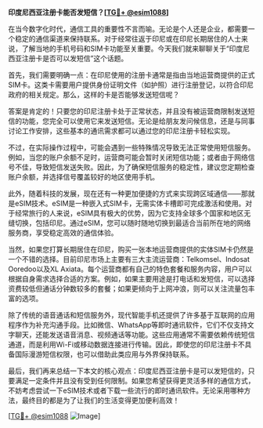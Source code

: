 **印度尼西亚注册卡能否发短信？[[TG💪+ @esim1088](https://t.me/s/esim1088)]**

在当今数字化时代，通信工具的重要性不言而喻。无论是个人还是企业，都需要一个稳定的通信渠道来保持联系。对于经常往返于印尼或在印尼长期居住的人士来说，了解当地的手机号码和SIM卡功能至关重要。今天我们就来聊聊关于“印度尼西亚注册卡是否可以发短信”这个话题。

首先，我们需要明确一点：在印尼使用的注册卡通常是指由当地运营商提供的正式SIM卡。这类卡需要用户提供身份证明文件（如护照）进行注册登记，以符合印尼政府的相关规定。那么，这样的卡是否能够发送短信呢？

答案是肯定的！只要您的印尼注册卡处于正常状态，并且没有被运营商限制发送短信的功能，您完全可以使用它来发送短信。无论是给朋友发问候信息，还是与同事讨论工作安排，这些基本的通讯需求都可以通过您的印尼注册卡轻松实现。

不过，在实际操作过程中，可能会遇到一些特殊情况导致无法正常使用短信服务。例如，当您的账户余额不足时，运营商可能会暂时关闭短信功能；或者由于网络信号不佳，导致短信发送失败。因此，为了确保短信服务的稳定性，建议您定期检查账户余额，并选择信号覆盖较好的地区使用手机。

此外，随着科技的发展，现在还有一种更加便捷的方式来实现跨区域通信——那就是eSIM技术。eSIM是一种嵌入式SIM卡，无需实体卡槽即可完成激活和使用。对于经常旅行的人来说，eSIM具有极大的优势，因为它支持全球多个国家和地区无缝切换，包括印尼。通过eSIM，您可以随时随地切换到最适合当前所在地的网络服务商，享受稳定高效的通信体验。

当然，如果您打算长期居住在印尼，购买一张本地运营商提供的实体SIM卡仍然是一个不错的选择。目前印尼市场上主要有三大主流运营商：Telkomsel、Indosat Ooredoo以及XL Axiata。每个运营商都有自己的特色套餐和服务内容，用户可以根据自身需求选择合适的方案。例如，如果主要用途是打电话和发短信，可以选择资费较低但通话分钟数较多的套餐；如果更倾向于上网冲浪，则可以关注流量包丰富的选项。

除了传统的语音通话和短信服务外，现代智能手机还提供了许多基于互联网的应用程序作为补充沟通手段。比如微信、WhatsApp等即时通讯软件，它们不仅支持文字聊天，还能发送语音消息、视频通话等功能。这些应用通常不需要依赖传统短信通道，而是利用Wi-Fi或移动数据连接进行传输。因此，即使您的印尼注册卡不具备国际漫游短信权限，也可以借助此类应用与外界保持联系。

最后，我们再来总结一下本文的核心观点：印度尼西亚注册卡是可以发短信的，只要满足一定条件并且没有受到任何限制。如果您希望获得更灵活多样的通信方式，不妨考虑尝试一下eSIM技术或者下载一些流行的即时通讯软件。无论采用哪种方法，最终目的都是为了让我们的生活变得更加便利高效！

[[TG💪+ @esim1088](https://t.me/s/esim1088) ![Image](https://i.postimg.cc/4NQfJmqS/Snipaste-2025-05-13-00-14-12.png)]